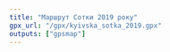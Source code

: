 ```yaml
---
title: "Маршрут Сотки 2019 року"
gpx_url: "/gpx/kyivska_sotka_2019.gpx"
outputs: ["gpsmap"]
---
```

